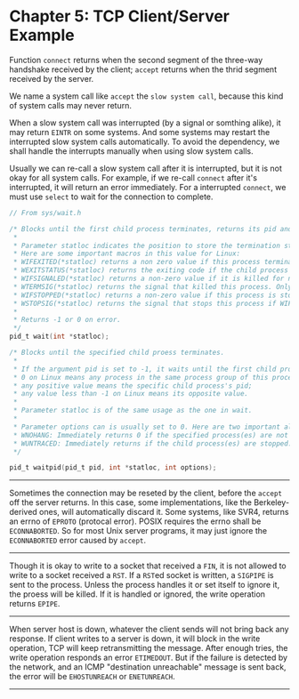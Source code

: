# Chapter 5: TCP Client/Server Example   

Function `connect` returns when the second segment of the three-way handshake received by the client; `accept` returns when the thrid segment received by the server.   

We name a system call like `accept` the `slow system call`, because this kind of system calls may never return.   

When a slow system call was interrupted (by a signal or somthing alike), it may return `EINTR` on some systems. And some systems may restart the interrupted slow system calls automatically. To avoid the dependency, we shall handle the interrupts manually when using slow system calls.     

Usually we can re-call a slow system call after it is interrupted, but it is not okay for all system calls. For example, if we re-call `connect` after it's interrupted, it will return an error immediately. For a interrupted `connect`, we must use `select` to wait for the connection to complete.     

``` c
// From sys/wait.h

/* Blocks until the first child process terminates, returns its pid and passes back its termination status. 
 *
 * Parameter statloc indicates the position to store the termination status of the child process.
 * Here are some important macros in this value for Linux:
 * WIFEXITED(*statloc) returns a non zero value if this process terminates normally.
 * WEXITSTATUS(*statloc) returns the exiting code if the child process returns with function exit. This is applicable only if WIFEXITED(*statloc) is not false (0).
 * WIFSIGNALED(*statloc) returns a non-zero value if it is killed for not capturing a signal.
 * WTERMSIG(*statloc) returns the signal that killed this process. Only applicable if WIFSIGNALED(*statloc) is not false (0).
 * WIFSTOPPED(*statloc) returns a non-zero value if this process is stopped.
 * WSTOPSIG(*statloc) returns the signal that stops this process if WIFSTOPPED(*statloc) is not false (0).
 *
 * Returns -1 or 0 on error.
 */
pid_t wait(int *statloc); 

/* Blocks until the specified child proess terminates. 
 * 
 * If the argument pid is set to -1, it waits until the first child process terminates;
 * 0 on Linux means any process in the same process group of this process;
 * any positive value means the specific child process's pid;
 * any value less than -1 on Linux means its opposite value.
 *
 * Parameter statloc is of the same usage as the one in wait. 
 * 
 * Parameter options can is usually set to 0. Here are two important alternatives for this argument:
 * WNOHANG: Immediately returns 0 if the specified process(es) are not terminating or terminated.
 * WUNTRACED: Immediately returns if the child process(es) are stopped.
 */

pid_t waitpid(pid_t pid, int *statloc, int options);
```

--------------
Sometimes the connection may be reseted by the client, before the `accept` off the server returns. In this case, some implementations, like the Berkeley-derived ones, will automatically discard it. Some systems, like SVR4, returns an errno of `EPROTO` (protocal error). POSIX requires the errno shall be `ECONNABORTED`. So for most Unix server programs, it may just ignore the `ECONNABORTED` error caused by `accept`.   

------------

Though it is okay to write to a socket that received a `FIN`, it is not allowed to write to a socket received a `RST`. If a `RST`ed socket is written, a `SIGPIPE` is sent to the process. Unless the process handles it or set itself to ignore it, the proess will be killed. If it is handled or ignored, the write operation returns `EPIPE`.    

---------------

When server host is down, whatever the client sends will not bring back any response. If client writes to a server is down, it will block in the write operation, TCP will keep retransmitting the message. After enough tries, the write operation responds an error `ETIMEDOUT`. But if the failure is detected by the network, and an ICMP "destination unreachable" message is sent back, the error will be `EHOSTUNREACH` or `ENETUNREACH`.   

----------------

